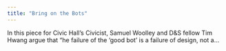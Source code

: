 ```yaml
---
title: "Bring on the Bots"
---
```


In this piece for Civic Hall’s Civicist, Samuel Woolley and D&S fellow Tim Hwang argue that “he failure of the ‘good bot’ is a failure of design, not a...

